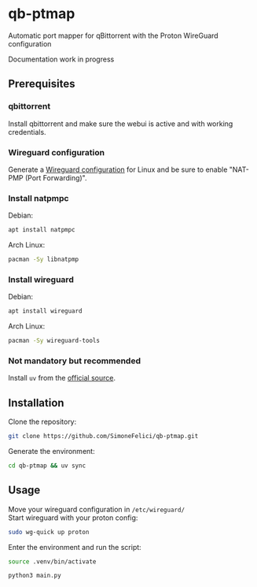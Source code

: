 # qb-ptmap
Automatic port mapper for qBittorrent with the Proton WireGuard configuration

Documentation work in progress

## Prerequisites
### qbittorrent
Install qbittorrent and make sure the webui is active and with working credentials.
### Wireguard configuration
Generate a [Wireguard configuration](https://account.protonvpn.com/downloads#wireguard-configuration) for Linux and be sure to enable "NAT-PMP (Port Forwarding)".

### Install **natpmpc**
Debian:
```bash
apt install natpmpc
```

Arch Linux:
```bash
pacman -Sy libnatpmp
```
### Install wireguard
Debian:
```bash
apt install wireguard
```

Arch Linux:
```bash
pacman -Sy wireguard-tools
```


### Not mandatory but recommended
Install `uv` from the [official source](https://docs.astral.sh/uv/getting-started/installation/).

## Installation
Clone the repository:
```bash
git clone https://github.com/SimoneFelici/qb-ptmap.git
```
Generate the environment:
```bash
cd qb-ptmap && uv sync
```
## Usage
Move your wireguard configuration in `/etc/wireguard/` \
Start wireguard with your proton config:
```bash
sudo wg-quick up proton
```
Enter the environment and run the script:
```bash
source .venv/bin/activate
```
```bash
python3 main.py
```
